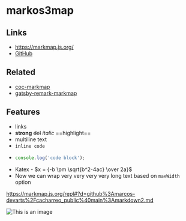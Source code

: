 # markos3map

## Links

- <https://markmap.js.org/>
- [GitHub](https://github.com/gera2ld/markmap)

## Related

- [coc-markmap](https://github.com/gera2ld/coc-markmap)
- [gatsby-remark-markmap](https://github.com/gera2ld/gatsby-remark-markmap)

## Features

- links
- **strong** ~~del~~ *italic* ==highlight==
- multiline
  text
- `inline code`
-
    ```js
    console.log('code block');
    ```
- Katex - $x = {-b \pm \sqrt{b^2-4ac} \over 2a}$
- Now we can wrap very very very very long text based on `maxWidth` option


https://markmap.js.org/repl#?d=github%3Amarcos-devarts%2Fcacharreo_public%40main%3Amarkdown2.md

![This is an image]([https://myoctocat.com/assets/images/base-octocat.svg](https://markmap.js.org/repl#?d=github%3Amarcos-devarts%2Fcacharreo_public%40main%3Amarkdown2.md))
